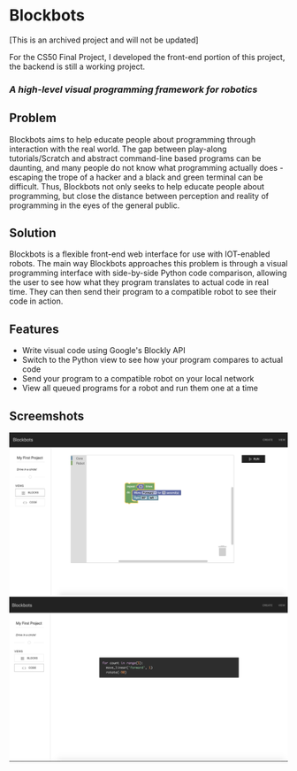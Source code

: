 # Blockbots

[This is an archived project and will not be updated]

For the CS50 Final Project, I developed the front-end portion of this project, the backend is still a working project.

### *A high-level visual programming framework for robotics*

## Problem
Blockbots aims to help educate people about programming through interaction with the real world. The gap between play-along tutorials/Scratch and abstract command-line based programs can be daunting, and many people do not know what programming actually does - escaping the trope of a hacker and a black and green terminal can be difficult. Thus, Blockbots not only seeks to help educate people about programming, but close the distance between perception and reality of programming in the eyes of the general public.

## Solution
Blockbots is a flexible front-end web interface for use with IOT-enabled robots. The main way Blockbots approaches this problem is through a visual programming interface with side-by-side Python code comparison, allowing the user to see how what they program translates to actual code in real time. They can then send their program to a compatible robot to see their code in action.

## Features
- Write visual code using Google's Blockly API
- Switch to the Python view to see how your program compares to actual code
- Send your program to a compatible robot on your local network
- View all queued programs for a robot and run them one at a time

## Screemshots
<div>
  <img src="./screenshot1.png" alt="Editor - block view">
  <img src="./screenshot2.png" alt="Editor - code view">
</div>